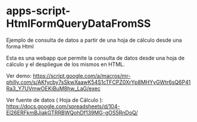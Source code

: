 # apps-script-HtmlFormQueryDataFromSS
Ejemplo de consulta de datos a partir de una hoja de cálculo desde una forma Html

Esta es una webapp que permite la consulta de datos desde una hoja de cálculo y el despliegue de los mismos en HTML.

Ver demo: 
https://script.google.com/a/macros/mr-philly.com/s/AKfycby7sSkwXaawK54S1cTFCPZ0XrYp8MHYyGWtr6sQ6P41Ra3_Y7UVmwOEKiBuM8hw_LaG/exec

Ver fuente de datos ( Hoja de Cálculo ): 
https://docs.google.com/spreadsheets/d/104-El26ERFkmBJjakGTRRBWQohDf139MG-gOS5RnDoQ/
